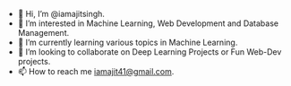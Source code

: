 - 👋 Hi, I’m @iamajitsingh.
- 👀 I’m interested in Machine Learning, Web Development and Database Management.
- 🌱 I’m currently learning various topics in Machine Learning.
- 💞️ I’m looking to collaborate on Deep Learning Projects or Fun Web-Dev projects.
- 📫 How to reach me iamajit41@gmail.com. 

<!---
iamajitsingh/iamajitsingh is a ✨ special ✨ repository because its `README.md` (this file) appears on your GitHub profile.
You can click the Preview link to take a look at your changes.
--->

